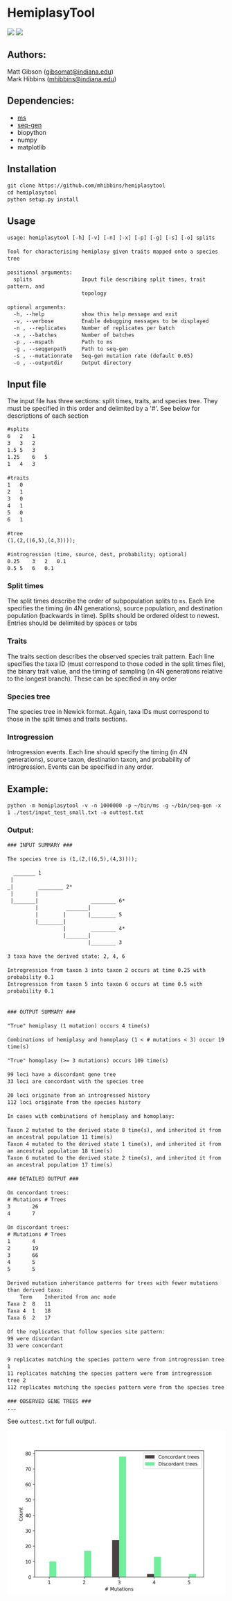 # HemiplasyTool


![](https://img.shields.io/github/release-pre/mhibbins/hemiplasytool.svg)
![](https://img.shields.io/github/release-date-pre/mhibbins/hemiplasytool.svg)
## Authors:
Matt Gibson (gibsomat@indiana.edu)  
Mark Hibbins (mhibbins@indiana.edu)

## Dependencies:
* [ms](http://home.uchicago.edu/~rhudson1/source.html)  
* [seq-gen](http://tree.bio.ed.ac.uk/software/seqgen/)
* biopython
* numpy
* matplotlib


## Installation

```
git clone https://github.com/mhibbins/hemiplasytool
cd hemiplasytool
python setup.py install
```


## Usage
```
usage: hemiplasytool [-h] [-v] [-n] [-x] [-p] [-g] [-s] [-o] splits

Tool for characterising hemiplasy given traits mapped onto a species tree

positional arguments:
  splits                Input file describing split times, trait pattern, and
                        topology

optional arguments:
  -h, --help            show this help message and exit
  -v, --verbose         Enable debugging messages to be displayed
  -n , --replicates     Number of replicates per batch
  -x , --batches        Number of batches
  -p , --mspath         Path to ms
  -g , --seqgenpath     Path to seq-gen
  -s , --mutationrate   Seq-gen mutation rate (default 0.05)
  -o , --outputdir      Output directory
```

## Input file

The input file has three sections:  split times, traits, and species tree. They must be specified in this order and delimited by a '#'. See below for descriptions of each section

```
#splits
6   2   1
3   3   2
1.5 5   3
1.25    6   5
1   4   3

#traits
1   0 
2   1
3   0
4   1
5   0
6   1

#tree
(1,(2,((6,5),(4,3))));

#introgression (time, source, dest, probability; optional)
0.25    3   2   0.1
0.5 5   6   0.1

```

### Split times

The split times describe the order of subpopulation splits to `ms`. Each line specifies the timing (in 4N generations), source population, and destination population (backwards in time). Splits should be ordered oldest to newest. Entries should be delimited by spaces or tabs


### Traits

The traits section describes the observed species trait pattern. Each line specifies the taxa ID (must correspond to those coded in the split times file), the binary trait value, and the timing of sampling (in 4N generations relative to the longest branch). These can be specified in any order


### Species tree

The species tree in Newick format. Again, taxa IDs must correspond to those in the split times and traits sections.

### Introgression

Introgression events. Each line should specify the timing (in 4N generations), source taxon, destination taxon, and probability of introgression. Events can be specified in any order.

## Example:
```
python -m hemiplasytool -v -n 1000000 -p ~/bin/ms -g ~/bin/seq-gen -x 1 ./test/input_test_small.txt -o outtest.txt
```

### Output:
```
### INPUT SUMMARY ###

The species tree is (1,(2,((6,5),(4,3))));

  _______ 1
 |
_|        ________ 2*
 |       |
 |_______|                 ________ 6*
         |         _______|
         |        |       |________ 5
         |________|
                  |        ________ 4*
                  |_______|
                          |________ 3

3 taxa have the derived state: 2, 4, 6

Introgression from taxon 3 into taxon 2 occurs at time 0.25 with probability 0.1
Introgression from taxon 5 into taxon 6 occurs at time 0.5 with probability 0.1


### OUTPUT SUMMARY ###

"True" hemiplasy (1 mutation) occurs 4 time(s)

Combinations of hemiplasy and homoplasy (1 < # mutations < 3) occur 19 time(s)

"True" homoplasy (>= 3 mutations) occurs 109 time(s)

99 loci have a discordant gene tree
33 loci are concordant with the species tree

20 loci originate from an introgressed history
112 loci originate from the species history

In cases with combinations of hemiplasy and homoplasy:

Taxon 2 mutated to the derived state 8 time(s), and inherited it from an ancestral population 11 time(s)
Taxon 4 mutated to the derived state 1 time(s), and inherited it from an ancestral population 18 time(s)
Taxon 6 mutated to the derived state 2 time(s), and inherited it from an ancestral population 17 time(s)

### DETAILED OUTPUT ###

On concordant trees:
# Mutations	# Trees
3		26
4		7

On discordant trees:
# Mutations	# Trees
1		4
2		19
3		66
4		5
5		5

Derived mutation inheritance patterns for trees with fewer mutations than derived taxa:
	Term	Inherited from anc node
Taxa 2	8	11
Taxa 4	1	18
Taxa 6	2	17

Of the replicates that follow species site pattern:
99 were discordant
33 were concordant

9 replicates matching the species pattern were from introgression tree 1
11 replicates matching the species pattern were from introgression tree 2
112 replicates matching the species pattern were from the species tree

### OBSERVED GENE TREES ###
...
```

See `outtest.txt` for full output.

![Mutation distribution](mutation_dist.png)